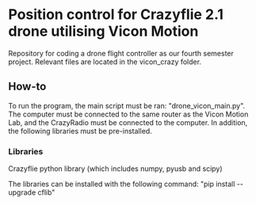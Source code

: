 # Position control for Crazyflie 2.1 drone utilising Vicon Motion
Repository for coding a drone flight controller as our fourth semester project. Relevant files are located in the vicon_crazy folder.

## How-to
To run the program, the main script must be ran: "drone_vicon_main.py". The computer must be connected to the same router as the Vicon Motion Lab, and the CrazyRadio must be connected to the computer. In addition, the following libraries must be pre-installed.

### Libraries

Crazyflie python library (which includes numpy, pyusb and scipy)

The libraries can be installed with the following command: "pip install --upgrade cflib"
